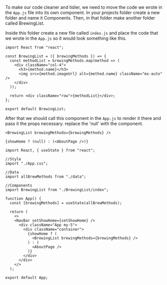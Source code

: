 To make our code cleaner and tidier, we need to move the code we wrote in the `App.js` file into its own component. 
In your projects folder create a new folder and name it Components. Then, in that folder make another folder called BrewingList.

Inside this folder create a new file called `index.js` and place the code that we wrote in the `App.js` so it would look something like this.

```
import React from "react";

const BrewingList = ({ brewingMethods }) => {
  const methodList = brewingMethods.map(method => (
    <div className="col-4">
      <h3>{method.name}</h3>
      <img src={method.imageUrl} alt={method.name} className="mx-auto" />
    </div>
  ));

  return <div className="row">{methodList}</div>;
};

export default BrewingList;
```

After that we should call this component in the `App.js` to render it there and pass it the props necessary.
replace the 'null' with the component.

`<BrewingList brewingMethods={brewingMethods} />`

`{showHome ? (null) : (<AboutPage />)}`    

```
import React, { useState } from "react";

//Style
import "./App.css";

//Data
import allBrewMethods from "./data";

//Components
import BrewingList from "./BrewingList/index";

function App() {
  const [brewingMethods] = useState(allBrewMethods);

  return (
    <>
    <NavBar setShowHome={setShowHome} />
      <div className="App my-5">
        <div className="container">
          {showHome ? (
            <BrewingList brewingMethods={brewingMethods} />
          ) : (
            <AboutPage />
          )}
        </div>
      </div>
    </>
  );

export default App;
```
